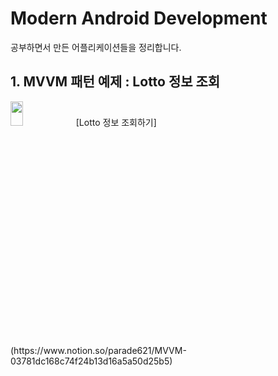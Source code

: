 # Modern Android Development  
공부하면서 만든 어플리케이션들을 정리합니다.  
## 1. MVVM 패턴 예제 : Lotto 정보 조회
<img width="20%" height="10%" src="https://user-images.githubusercontent.com/36446270/208819329-7610da6e-f759-4ffa-99ab-03bc7aefb71c.gif"/>
[Lotto 정보 조회하기](https://www.notion.so/parade621/MVVM-03781dc168c74f24b13d16a5a50d25b5)
